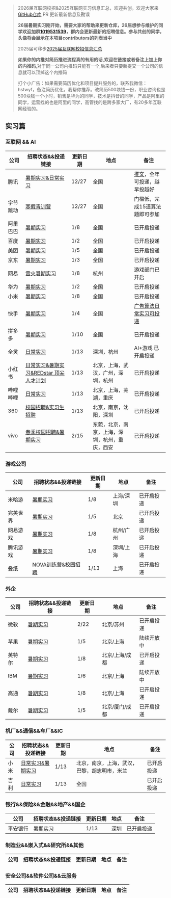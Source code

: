 > 2026届互联网校招&2025互联网实习信息汇总，欢迎共创。欢迎大家来 [GitHub仓库](https://github.com/namewyf/Campus2026) PR 更新最新信息及勘误
>
>**26届暑期实习刚开始，需要大家的帮助来更新仓库，26届想参与维护的同学欢迎加群[1019531539](https://qm.qq.com/q/RlI9zm1Zm0)，群内会更新最新的招聘信息。参与共创的同学，头像将会展示在本项目contributors的列表当中**
>
>2025届可移步[2025届互联网校招信息汇总](https://campus2025.top/)
>
>**如果你的内推对简历推进流程真的有用的话,欢迎在链接或者备注上加上你的内推码**,对于同一公司内推码只能有一个,后来者只要新提交一个公司的信息就可以顶掉这个内推码
>
> 打个小广告：如果需要简历优化和项目提升服务的，联系我微信：hstwyf，备注简历优化，我帮你推荐。改简历500块钱一份，职业咨询也是500块钱一个小时，销售是华为的同学，技术是抖音的同学，产品是阿里的同学，运营找的也是阿里的同学，高管找的是跨多家大厂，有20多年互联网经验的。

## 实习篇

### 互联网 && AI

| 公司     | 招聘状态&&投递链接                                           | 更新日期 | 地点 | 备注                                                         |
| -------- | ------------------------------------------------------------ | -------- | ---- | ------------------------------------------------------------ |
| 腾讯     | [暑期实习&日常实习](https://join.qq.com/post.html?query=p_2,b_14129) | 12/27    | 全国 | [推文](https://mp.weixin.qq.com/s/2Jt0LNLHUm7d7nQHoS3icg)，全年可投递，越早投越好 |
| 字节跳动 | [寒假青训营](https://juejin.cn/post/7437020309973155849)     | 12/27    | 全国 | 门槛低，完成15道算法题即可参加                               |
| 阿里巴巴 | [暑期实习](https://talent.alibaba.com/campus/position-list?campusType=internship) | 1/8 | 全国 | 已开启投递 |
| 百度 | [暑期实习](https://talent.baidu.com/jobs/list) | 1/2 | 全国 | 已开启投递 |
| 美团 | [暑期实习](https://zhaopin.meituan.com/web/campus) | 1/5 | 全国 | 已开启投递 |
| 京东 | [暑期实习](https://campus.jd.com/#/jobs) | 1/3 | 全国 | 已开启投递 |
| 网易 | [雷火暑期实习](https://leihuo.163.com/campus/#/intern) | 1/8 | 杭州 | 游戏部门已开启 |
| 华为 | [暑期实习](https://career.huawei.com/reccampportal/portal5/campus-recruitment.html) | 1/2 | 全国 | 已开启投递 |
| 小米 | [暑期实习](https://xiaomi.jobs.f.mioffice.cn/internship/) | 1/8 | 全国 | 已开启投递 |
| 快手 | [暑期实习](https://campus.kuaishou.cn/#/campus/index) | 1/4 | 全国 | [广告算法日常实习可投递](https://mp.weixin.qq.com/s/hpDCHRSEdpdhe6jsxrRlDg) |
| 拼多多 |[暑期实习](https://careers.pddglobalhr.net/campus) | 1/10 | 全国 | 已开启投递 | 
| 全灵 |[日常实习](https://www.zhipin.com/gongsi/job/fb232170d51123f71X192N-8FlA~.html?ka=seo_companys_open_joblist) | 1/13 | 深圳，杭州 | AI+游戏 已开启投递 |
| 小红书 | [日常实习&暑期实习&REDstar 顶尖人才计划](https://job.xiaohongshu.com/campus) | 1/13 | 北京，上海，武汉，广州，深圳，杭州 | 已开启投递 |
| 哔哩哔哩 | [日常实习](https://jobs.bilibili.com/campus/positions?type=0) | 1/13 | 北京，上海，芜湖，重庆 | 已开启投递 |
| 360 | [校园招聘&实习生招聘](https://360campus.zhiye.com/jobs) | 1/13 | 北京，南京，沈阳，深圳 | 已开启投递 |
| vivo | [春季校园招聘&暑期实习](https://hr.vivo.com)| 2/15 | 东菀，北京，南京，上海，深圳，杭州，重庆，西安 | 已开启投递 |

### 游戏公司

| 公司 | 招聘状态&&投递链接 | 更新日期 | 地点 | 备注 |
| ---- | ------------------ | -------- | ---- | ---- |
| 米哈游 | [暑期实习](https://jobs.mihoyo.com/#/campus/position) | 1/8 | 上海/深圳 | 已开启投递 |
| 完美世界 | [暑期实习](https://recruit.games.wanmei.com/campus-recruitment/perfect-world/94767/#/) | 1/5 | 北京 | 已开启投递 |
| 网易游戏 | [暑期实习](https://game.campus.163.com/position) | 1/8 | 杭州/广州 | 已开启投递 |
| 腾讯游戏 | [暑期实习](https://join.qq.com/post.html?query=p_2) | 1/8 | 深圳/上海 | 已开启投递 |
| 叠纸 | [NOVA训练营&校园招聘](https://career.papegames.com/campus/position/list?keywords=&category=&location=&project=&type=&job_hot_flag=&current=1&limit=10&functionCategory=&tag=) | 1/13 | 上海 | 已开启投递 |

### 外企

| 公司 | 招聘状态&&投递链接 | 更新日期 | 地点 | 备注 |
| ---- | ------------------ | -------- | ---- | ---- |
| 微软 | [暑期实习](https://jobs.careers.microsoft.com/global/en/search?lc=China&lc=Hong%20Kong%20SAR&lc=Taiwan&exp=Students%20and%20graduates&et=Internship&l=en_us&pg=1&pgSz=20&o=Relevance&flt=true) | 2/22 | 北京/苏州 | 已开启投递 |
| 苹果 | [暑期实习](https://jobs.apple.com/zh-cn/search?location=china-mainland) | 1/5 | 北京/上海 | 陆续开放中 |
| 英特尔 | [暑期实习](https://chinacampus.jobs.intel.cn/) | 1/8 | 北京/上海/成都 | 已开启投递 |
| IBM | [暑期实习](https://careers.ibm.com/job/search) | 1/6 | 北京/上海 | 陆续开放中 |
| 高通 | [暑期实习](https://www.qualcomm.cn/company/careers) | 1/8 | 北京/上海 | 已开启投递 |
| 戴尔 | [暑期实习](https://jobs.dell.com/search-jobs/China) | 1/5 | 北京/厦门/成都 | 已开启投递 |

### 机厂&&通信&&车厂&&IC

| 公司 | 招聘状态&&投递链接 | 更新日期 | 地点 | 备注 |
| ---- | ------------------ | -------- | ---- | ---- |
| 小米 | [日常实习&暑期实习](https://xiaomi.jobs.f.mioffice.cn/internship/?keywords=&category=&location=&project=7194746444959334509&type=&job_hot_flag=&current=1&limit=10&functionCategory=&tag=&spread=6AA3R7B) | 1/13 | 北京，南京，上海，武汉，巴黎，胡志明市，米兰 | 已开启投递 |
| 吉利 | [日常实习](https://campus.geely.com/campus-recruitment/geely/78436/#/jobs?commitment%5B0%5D=%E5%AE%9E%E4%B9%A0&page=1&anchorName=jobsList) | 1/13 | 全国 | 已开启投递 |


### 银行&&保险&&金融&&地产&&国企

| 公司 | 招聘状态&&投递链接 | 更新日期 | 地点 | 备注 |
| ---- | ------------------ | -------- | ---- | ---- |
| 平安银行 | [暑期实习](https://campus.pingan.com/pab) | 1/13     | 深圳 | 已开启投递 |
### 制造业&&嵌入式&&研究所&&其他

| 公司 | 招聘状态&&投递链接 | 更新日期 | 地点 | 备注 |
| ---- | ------------------ | -------- | ---- | ---- |

### 安全公司&&软件公司&&云服务

| 公司 | 招聘状态&&投递链接 | 更新日期 | 地点 | 备注 |
| ---- | ------------------ | -------- | ---- | ---- |
